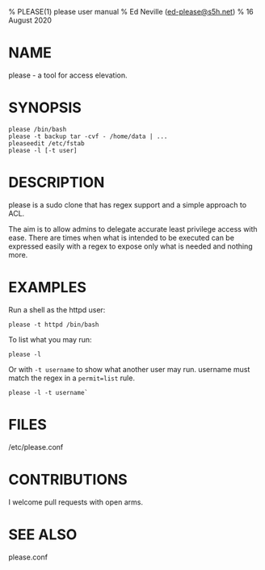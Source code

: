 % PLEASE(1) please user manual
% Ed Neville (ed-please@s5h.net)
% 16 August 2020

# NAME

please - a tool for access elevation.

# SYNOPSIS

```
please /bin/bash
please -t backup tar -cvf - /home/data | ...
pleaseedit /etc/fstab
please -l [-t user]
```

# DESCRIPTION

please is a sudo clone that has regex support and a simple approach to ACL.

The aim is to allow admins to delegate accurate least privilege access with ease. There are times when what is intended to be executed can be expressed easily with a regex to expose only what is needed and nothing more.

# EXAMPLES

Run a shell as the httpd user:

```
please -t httpd /bin/bash
```

To list what you may run:

```
please -l
```

Or with `-t username` to show what another user may run. username must match the regex in a `permit=list` rule.

```
please -l -t username`
```

# FILES

/etc/please.conf

# CONTRIBUTIONS

I welcome pull requests with open arms.

# SEE ALSO

please.conf


